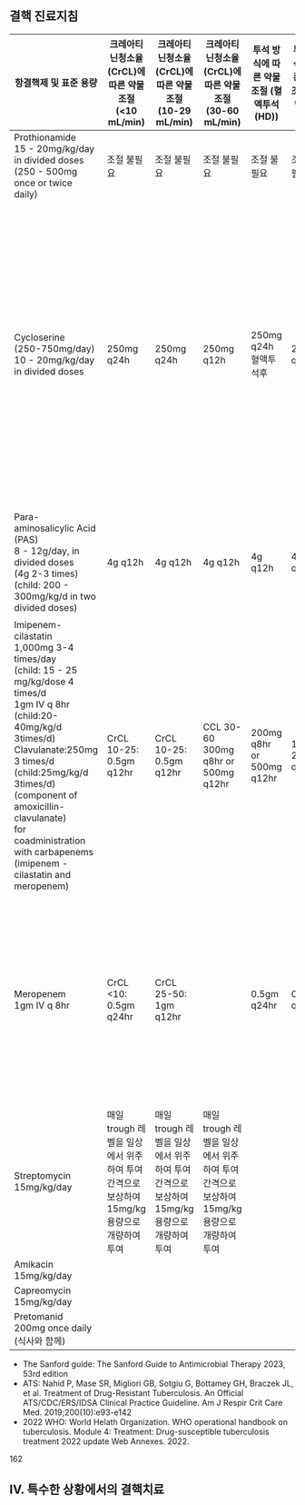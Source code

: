 ## 결핵 진료지침

| 항결핵제 및 표준 용량 | 크레아티닌청소율(CrCL)에 따른 약물 조절 (<10 mL/min) | 크레아티닌청소율(CrCL)에 따른 약물 조절 (10-29 mL/min) | 크레아티닌청소율(CrCL)에 따른 약물 조절 (30-60 mL/min) | 투석 방식에 따른 약물 조절 (혈액투석 (HD)) | 투석 방식에 따른 약물 조절 (복막투석 (PD)) | 비고 |
|---|---|---|---|---|---|---|
| Prothionamide<br>15 - 20mg/kg/day in divided doses<br>(250 - 500mg once or twice daily) | 조절 불필요 | 조절 불필요 | 조절 불필요 | 조절 불필요 | 조절 불필요 | 배설: 간. |
| Cycloserine<br>(250-750mg/day)<br>10 - 20mg/kg/day in divided doses | 250mg q24h | 250mg q24h | 250mg q12h | 250mg q24h<br>혈액투석후 | 250mg q24h | 배설: 신장<br>*ATS: 신기능저하시 유의한 신경독성 증가.<br>신장환자에서 250mg으로 시작하고 TDM<br>*ATS: 신기능 저하환자에서 250mg 2-3times/주<br>*2022 WHO: 신기능저하시 250mg - 500mg/일 주3회 |
| Para-aminosalicylic Acid (PAS)<br>8 - 12g/day, in divided doses<br>(4g 2-3 times)<br>(child: 200 - 300mg/kg/d in two divided doses) | 4g q12h | 4g q12h | 4g q12h | 4g q12h | 4g q12h | 배설: 신장<br>*ATS: 신기능저하시 용량조절 불필요없음<br>*2022 WHO: 조절 불필요. |
| Imipenem-cilastatin<br>1,000mg 3-4 times/day<br>(child: 15 - 25 mg/kg/dose 4 times/d<br>1gm IV q 8hr<br>(child:20-40mg/kg/d 3times/d)<br>Clavulanate:250mg 3 times/d<br>(child:25mg/kg/d 3times/d)<br>(component of amoxicillin-clavulanate)<br>for coadministration with carbapenems<br>(imipenem - cilastatin and meropenem) | CrCL 10-25:<br>0.5gm q12hr | CrCL 10-25:<br>0.5gm q12hr | CCL 30-60<br>300mg q8hr or<br>500mg q12hr | 200mg q8hr or<br>500mg q12hr | 125-250mg q12hr | 참고문헌:<br>The Sanford guide:<br>*ATS: 신기능저하시 투여 횟수 축소<br>*2022 WHO: CrCL20-40: 750mg q12hr CrCL<20: 500mg q12hr |
| Meropenem<br>1gm IV q 8hr | CrCL <10: 0.5gm q24hr | CrCL 25-50: 1gm q12hr | | 0.5gm q24hr | 0.5gm q24hr | 참고문헌:<br>The Sanford guide:<br>*ATS: 신기능저하시 투여 횟수 축소<br>*2022 WHO: 신장환자에서 임상적, 효과 및 약동학적 증거는 확립되지 않았음. |
| Streptomycin 15mg/kg/day | 매일 trough 레벨을 일상에서 위주하여 투여간격으로 보상하여 15mg/kg 용량으로 개량하여 투여 | 매일 trough 레벨을 일상에서 위주하여 투여간격으로 보상하여 15mg/kg 용량으로 개량하여 투여 | 매일 trough 레벨을 일상에서 위주하여 투여간격으로 보상하여 15mg/kg 용량으로 개량하여 투여 | | | 배설: 신장 |
| Amikacin 15mg/kg/day | | | | | | 배설: 신장 |
| Capreomycin 15mg/kg/day | | | | | | 배설: 신장 |
| Pretomanid<br>200mg once daily<br>(식사와 함께) | | | | | | 배설: 신장 |

*   The Sanford guide: The Sanford Guide to Antimicrobial Therapy 2023, 53rd edition
*   ATS: Nahid P, Mase SR, Migliori GB, Sotgiu G, Bottamey GH, Braczek JL, et al. Treatment of Drug-Resistant Tuberculosis. An Official ATS/CDC/ERS/IDSA Clinical Practice Guideline. Am J Respir Crit Care Med. 2019;200(10):e93-e142
*   2022 WHO: World Helath Organization. WHO operational handbook on tuberculosis. Module 4: Treatment: Drug-susceptible tuberculosis treatment 2022 update Web Annexes. 2022.

<PAGE>162
## IV. 특수한 상황에서의 결핵치료